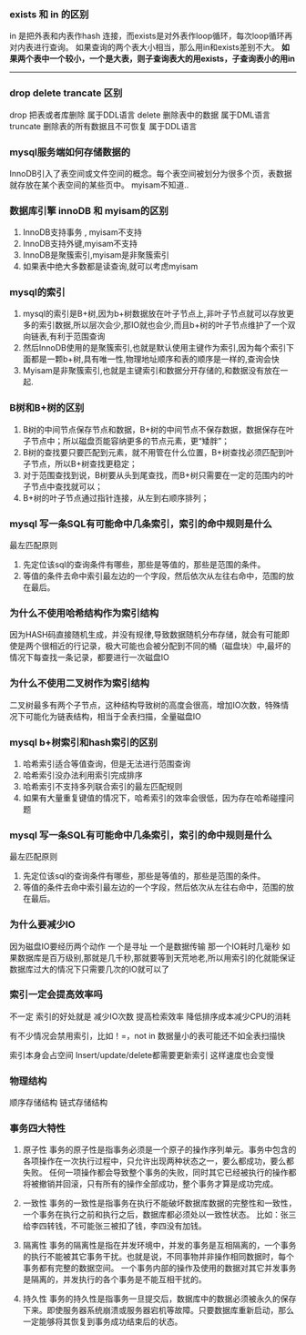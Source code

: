 ### exists 和 in 的区别 
in 是把外表和内表作hash 连接，而exists是对外表作loop循环，每次loop循环再对内表进行查询。
如果查询的两个表大小相当，那么用in和exists差别不大。
**如果两个表中一个较小，一个是大表，则子查询表大的用exists，子查询表小的用in**

---



### drop delete trancate 区别
drop     把表或者库删除 属于DDL语言
delete   删除表中的数据 属于DML语言
truncate 删除表的所有数据且不可恢复 属于DDL语言 

### mysql服务端如何存储数据的
InnoDB引入了表空间或文件空间的概念。每个表空间被划分为很多个页，表数据就存放在某个表空间的某些页中。
myisam不知道..

### 数据库引擎 innoDB 和 myisam的区别
1. InnoDB支持事务 , myisam不支持
2. InnoDB支持外键,myisam不支持
3. InnoDB是聚簇索引,myisam是非聚簇索引
4. 如果表中绝大多数都是读查询,就可以考虑myisam


### mysql的索引
1. mysql的索引是B+树,因为b+树数据放在叶子节点上,非叶子节点就可以存放更多的索引数据,所以层次会少,那IO就也会少,而且b+树的叶子节点维护了一个双向链表,有利于范围查询
2. 然后InnoDB使用的是聚簇索引,也就是默认使用主键作为索引,因为每个索引下面都是一颗b+树,具有唯一性,物理地址顺序和表的顺序是一样的,查询会快
3. Myisam是非聚簇索引,也就是主键索引和数据分开存储的,和数据没有放在一起.


### B树和B+树的区别
1. B树的中间节点保存节点和数据，B+树的中间节点不保存数据，数据保存在叶子节点中；所以磁盘页能容纳更多的节点元素，更“矮胖”；
2. B树的查找要只要匹配到元素，就不用管在什么位置，B+树查找必须匹配到叶子节点，所以B+树查找更稳定；
3. 对于范围查找到说，B树要从头到尾查找，而B+树只需要在一定的范围内的叶子节点中查找就可以；
4. B+树的叶子节点通过指针连接，从左到右顺序排列；

### mysql 写一条SQL有可能命中几条索引，索引的命中规则是什么
最左匹配原则
1. 先定位该sql的查询条件有哪些，那些是等值的，那些是范围的条件。
2. 等值的条件去命中索引最左边的一个字段，然后依次从左往右命中，范围的放在最后。

### 为什么不使用哈希结构作为索引结构
因为HASH码直接随机生成，并没有规律,导致数据随机分布存储，就会有可能即使是两个很相近的行记录，极大可能也会被分配到不同的桶（磁盘块）中,最坏的情况下每查找一条记录，都要进行一次磁盘IO

### 为什么不使用二叉树作为索引结构
二叉树最多有两个子节点，这种结构导致树的高度会很高，增加IO次数，特殊情况下可能化为链表结构，相当于全表扫描，全量磁盘IO

### mysql b+树索引和hash索引的区别 
1. 哈希索引适合等值查询，但是无法进行范围查询
2. 哈希索引没办法利用索引完成排序
3. 哈希索引不支持多列联合索引的最左匹配规则
4. 如果有大量重复键值的情况下，哈希索引的效率会很低，因为存在哈希碰撞问题

### mysql 写一条SQL有可能命中几条索引，索引的命中规则是什么
最左匹配原则
1. 先定位该sql的查询条件有哪些，那些是等值的，那些是范围的条件。
2. 等值的条件去命中索引最左边的一个字段，然后依次从左往右命中，范围的放在最后。


### 为什么要减少IO
因为磁盘IO要经历两个动作 一个是寻址 一个是数据传输
那一个IO耗时几毫秒 如果数据库是百万级别,那就是几千秒,那就要等到天荒地老,所以用索引的化就能保证数据库过大的情况下只需要几次的IO就可以了


### 索引一定会提高效率吗
不一定 
索引的好处就是 减少IO次数 提高检索效率 降低排序成本减少CPU的消耗

有不少情况会禁用索引，比如！=，not in
数据量小的表可能还不如全表扫描快

索引本身会占空间
Insert/update/delete都需要更新索引 这样速度也会变慢

### 物理结构
顺序存储结构  链式存储结构

### 事务四大特性
1. 原子性
事务的原子性是指事务必须是一个原子的操作序列单元。事务中包含的各项操作在一次执行过程中，只允许出现两种状态之一，要么都成功，要么都失败。
任何一项操作都会导致整个事务的失败，同时其它已经被执行的操作都将被撤销并回滚，只有所有的操作全部成功，整个事务才算是成功完成。

2. 一致性
事务的一致性是指事务在执行不能破坏数据库数据的完整性和一致性，一个事务在执行之前和执行之后，数据库都必须处以一致性状态。
比如：张三给李四转钱，不可能张三被扣了钱，李四没有加钱。

3. 隔离性
事务的隔离性是指在并发环境中，并发的事务是互相隔离的，一个事务的执行不能被其它事务干扰。也就是说，不同事物并非操作相同数据时，每个事务都有完整的数据空间。
一个事务内部的操作及使用的数据对其它并发事务是隔离的，并发执行的各个事务是不能互相干扰的。

4. 持久性
事务的持久性是指事务一旦提交后，数据库中的数据必须被永久的保存下来。即使服务器系统崩溃或服务器宕机等故障。只要数据库重新启动，那么一定能够将其恢复到事务成功结束后的状态。
